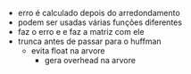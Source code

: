 - erro é calculado depois do arredondamento
- podem ser usadas várias funções diferentes
- faz o erro e e faz a matriz com ele
- trunca antes de passar para o huffman
	- evita float na arvore
		- gera overhead na arvore
	
